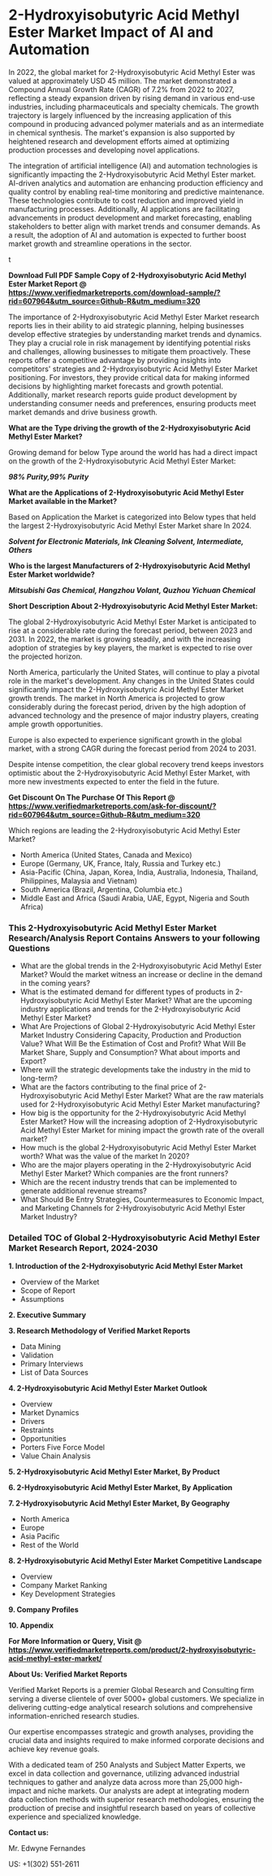 <meta name="title" content="Global  2-Hydroxyisobutyric Acid Methyl Ester Market Impact of AI and Automation"><meta name="description" content="  In 2022, the global market for 2-Hydroxyisobutyric Acid Methyl Ester was valued at approximately USD 45 million. The market demonstrated a Compound Annual Growth Rat"><meta name="title" content=" 2-Hydroxyisobutyric Acid Methyl Ester Market Size, Share, Scope, Trends, Growth, Opportunities, Analysis, Forecast"> <h1>2-Hydroxyisobutyric Acid Methyl Ester Market Impact of AI and Automation</h1> <p>In 2022, the global market for 2-Hydroxyisobutyric Acid Methyl Ester was valued at approximately USD 45 million. The market demonstrated a Compound Annual Growth Rate (CAGR) of 7.2% from 2022 to 2027, reflecting a steady expansion driven by rising demand in various end-use industries, including pharmaceuticals and specialty chemicals. The growth trajectory is largely influenced by the increasing application of this compound in producing advanced polymer materials and as an intermediate in chemical synthesis. The market's expansion is also supported by heightened research and development efforts aimed at optimizing production processes and developing novel applications.</p> <p>The integration of artificial intelligence (AI) and automation technologies is significantly impacting the 2-Hydroxyisobutyric Acid Methyl Ester market. AI-driven analytics and automation are enhancing production efficiency and quality control by enabling real-time monitoring and predictive maintenance. These technologies contribute to cost reduction and improved yield in manufacturing processes. Additionally, AI applications are facilitating advancements in product development and market forecasting, enabling stakeholders to better align with market trends and consumer demands. As a result, the adoption of AI and automation is expected to further boost market growth and streamline operations in the sector.</p> t</p><p id="" class=""><strong>Download Full PDF Sample Copy of 2-Hydroxyisobutyric Acid Methyl Ester Market Report @ <a href="https://www.verifiedmarketreports.com/download-sample/?rid=607964&utm_source=Github-R&utm_medium=320" target="_blank">https://www.verifiedmarketreports.com/download-sample/?rid=607964&utm_source=Github-R&utm_medium=320</a></strong></p><p>The importance of&nbsp;2-Hydroxyisobutyric Acid Methyl Ester Market research reports lies in their ability to aid strategic planning, helping businesses develop effective strategies by understanding market trends and dynamics. They play a crucial role in risk management by identifying potential risks and challenges, allowing businesses to mitigate them proactively. These reports offer a competitive advantage by providing insights into competitors' strategies and 2-Hydroxyisobutyric Acid Methyl Ester Market positioning. For investors, they provide critical data for making informed decisions by highlighting market forecasts and growth potential. Additionally, market research reports guide product development by understanding consumer needs and preferences, ensuring products meet market demands and drive business growth.</p><p><strong>What are the&nbsp;Type driving the growth of the 2-Hydroxyisobutyric Acid Methyl Ester Market?</strong></p><p id="" class="">Growing demand for below Type around the world has had a direct impact on the growth of the 2-Hydroxyisobutyric Acid Methyl Ester Market:</p><em><strong>98% Purity,99% Purity</strong></em></p><strong>What are the&nbsp;Applications&nbsp;of 2-Hydroxyisobutyric Acid Methyl Ester Market available in the Market?</strong></p><p id="" class="">Based on Application the Market is categorized into Below types that held the largest 2-Hydroxyisobutyric Acid Methyl Ester Market share In 2024.</p><em><strong>Solvent for Electronic Materials, Ink Cleaning Solvent, Intermediate, Others</strong></em></p><strong>Who is the largest Manufacturers of 2-Hydroxyisobutyric Acid Methyl Ester Market worldwide?</strong></p><p><em><strong>Mitsubishi Gas Chemical, Hangzhou Volant, Quzhou Yichuan Chemical</strong></em></p><p id="" class=""><strong>Short Description About 2-Hydroxyisobutyric Acid Methyl Ester Market:</strong></p><p>The global 2-Hydroxyisobutyric Acid Methyl Ester Market is anticipated to rise at a considerable rate during the forecast period, between 2023 and 2031. In 2022, the market is growing steadily, and with the increasing adoption of strategies by key players, the market is expected to rise over the projected horizon.</p><p>North America, particularly the United States, will continue to play a pivotal role in the market's development. Any changes in the United States could significantly impact the 2-Hydroxyisobutyric Acid Methyl Ester Market growth trends. The market in North America is projected to grow considerably during the forecast period, driven by the high adoption of advanced technology and the presence of major industry players, creating ample growth opportunities.</p><p>Europe is also expected to experience significant growth in the global market, with a strong CAGR during the forecast period from 2024 to 2031.</p><p>Despite intense competition, the clear global recovery trend keeps investors optimistic about the 2-Hydroxyisobutyric Acid Methyl Ester Market, with more new investments expected to enter the field in the future.</p><p id="" class=""><strong>Get Discount On The Purchase Of This Report @ <a href="https://www.verifiedmarketreports.com/ask-for-discount/?rid=607964&utm_source=Github-R&utm_medium=320" target="_blank">https://www.verifiedmarketreports.com/ask-for-discount/?rid=607964&utm_source=Github-R&utm_medium=320</a></strong></p>Which regions are leading the 2-Hydroxyisobutyric Acid Methyl Ester Market?</p><ul><li>North America (United States, Canada and Mexico)</li><li>Europe (Germany, UK, France, Italy, Russia and Turkey etc.)</li><li>Asia-Pacific (China, Japan, Korea, India, Australia, Indonesia, Thailand, Philippines, Malaysia and Vietnam)</li><li>South America (Brazil, Argentina, Columbia etc.)</li><li>Middle East and Africa (Saudi Arabia, UAE, Egypt, Nigeria and South Africa)</li></ul><h3 id="" class="">This 2-Hydroxyisobutyric Acid Methyl Ester Market Research/Analysis Report Contains Answers to your following Questions</h3><ul><li>What are the global trends in the 2-Hydroxyisobutyric Acid Methyl Ester Market? Would the market witness an increase or decline in the demand in the coming years?</li><li>What is the estimated demand for different types of products in 2-Hydroxyisobutyric Acid Methyl Ester Market? What are the upcoming industry applications and trends for the 2-Hydroxyisobutyric Acid Methyl Ester Market?</li><li>What Are Projections of Global 2-Hydroxyisobutyric Acid Methyl Ester Market Industry Considering Capacity, Production and Production Value? What Will Be the Estimation of Cost and Profit? What Will Be Market Share, Supply and Consumption? What about imports and Export?</li><li>Where will the strategic developments take the industry in the mid to long-term?</li><li>What are the factors contributing to the final price of 2-Hydroxyisobutyric Acid Methyl Ester Market? What are the raw materials used for 2-Hydroxyisobutyric Acid Methyl Ester Market manufacturing?</li><li>How big is the opportunity for the 2-Hydroxyisobutyric Acid Methyl Ester Market? How will the increasing adoption of 2-Hydroxyisobutyric Acid Methyl Ester Market for mining impact the growth rate of the overall market?</li><li>How much is the global 2-Hydroxyisobutyric Acid Methyl Ester Market worth? What was the value of the market In 2020?</li><li>Who are the major players operating in the 2-Hydroxyisobutyric Acid Methyl Ester Market? Which companies are the front runners?</li><li>Which are the recent industry trends that can be implemented to generate additional revenue streams?</li><li>What Should Be Entry Strategies, Countermeasures to Economic Impact, and Marketing Channels for 2-Hydroxyisobutyric Acid Methyl Ester Market Industry?</li></ul><h3 id="" class="">Detailed TOC of Global 2-Hydroxyisobutyric Acid Methyl Ester Market Research Report, 2024-2030</h3><p id="" class=""><strong>1. Introduction of the 2-Hydroxyisobutyric Acid Methyl Ester Market</strong></p><ul><li>Overview of the Market</li><li>Scope of Report</li><li>Assumptions</li></ul><p id="" class=""><strong>2. Executive Summary</strong></p><p id="" class=""><strong>3. Research Methodology of Verified Market Reports</strong></p><ul><li>Data Mining</li><li>Validation</li><li>Primary Interviews</li><li>List of Data Sources</li></ul><p id="" class=""><strong>4. 2-Hydroxyisobutyric Acid Methyl Ester Market Outlook</strong></p><ul><li>Overview</li><li>Market Dynamics</li><li>Drivers</li><li>Restraints</li><li>Opportunities</li><li>Porters Five Force Model</li><li>Value Chain Analysis</li></ul><p id="" class=""><strong>5. 2-Hydroxyisobutyric Acid Methyl Ester Market, By Product</strong></p><p id="" class=""><strong>6. 2-Hydroxyisobutyric Acid Methyl Ester Market, By Application</strong></p><p id="" class=""><strong>7. 2-Hydroxyisobutyric Acid Methyl Ester Market, By Geography</strong></p><ul><li>North America</li><li>Europe</li><li>Asia Pacific</li><li>Rest of the World</li></ul><p id="" class=""><strong>8. 2-Hydroxyisobutyric Acid Methyl Ester Market Competitive Landscape</strong></p><ul><li>Overview</li><li>Company Market Ranking</li><li>Key Development Strategies</li></ul><p id="" class=""><strong>9. Company Profiles</strong></p><p id="" class=""><strong>10. Appendix</strong></p><p id="" class=""><strong>For More Information or Query, Visit @ <a href="https://www.verifiedmarketreports.com/product/2-hydroxyisobutyric-acid-methyl-ester-market/" target="_blank">https://www.verifiedmarketreports.com/product/2-hydroxyisobutyric-acid-methyl-ester-market/</a></strong></p><p id="" class=""><strong>About Us: Verified Market Reports</strong></p><p id="" class="">Verified Market Reports is a premier Global Research and Consulting firm serving a diverse clientele of over 5000+ global customers. We specialize in delivering cutting-edge analytical research solutions and comprehensive information-enriched research studies.</p><p id="" class="">Our expertise encompasses strategic and growth analyses, providing the crucial data and insights required to make informed corporate decisions and achieve key revenue goals.</p><p id="" class="">With a dedicated team of 250 Analysts and Subject Matter Experts, we excel in data collection and governance, utilizing advanced industrial techniques to gather and analyze data across more than 25,000 high-impact and niche markets. Our analysts are adept at integrating modern data collection methods with superior research methodologies, ensuring the production of precise and insightful research based on years of collective experience and specialized knowledge.</p><p id="" class=""><strong>Contact us:</strong></p><p id="" class="">Mr. Edwyne Fernandes</p><p id="" class="">US: +1(302) 551-2611</p>